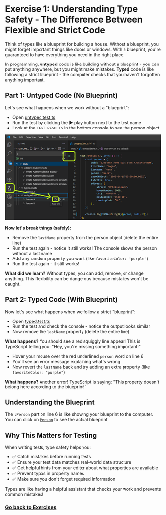 # Exercise 1: Understanding Type Safety - The Difference Between Flexible and Strict Code

Think of types like a blueprint for building a house. Without a blueprint, you might forget important things like doors or windows. With a blueprint, you're guaranteed to have everything you need in the right place.

In programming, **untyped** code is like building without a blueprint - you can put anything anywhere, but you might make mistakes. **Typed** code is like following a strict blueprint - the computer checks that you haven't forgotten anything important.

## Part 1: Untyped Code (No Blueprint)
Let's see what happens when we work without a "blueprint":

- Open [untyped.test.ts](../tests/untyped.test.ts)
- Run the test by clicking the ▶️ play button next to the test name
- Look at the `TEST RESULTS` in the bottom console to see the person object

![](../images/exercise1.png)

**Now let's break things (safely):**
- Remove the `lastName` property from the person object (delete the entire line)
- Run the test again - notice it still works! The console shows the person without a last name
- Add any random property you want (like `favoriteColor: "purple"`)
- Run the test again - it still works!

**What did we learn?** Without types, you can add, remove, or change anything. This flexibility can be dangerous because mistakes won't be caught.

## Part 2: Typed Code (With Blueprint)
Now let's see what happens when we follow a strict "blueprint":

- Open [typed.test.ts](../tests/typed.test.ts)
- Run the test and check the console - notice the output looks similar
- Now remove the `lastName` property (delete the entire line)

**What happens?** You should see a red squiggly line appear! This is TypeScript telling you: "Hey, you're missing something important!"

- Hover your mouse over the red underlined `person` word on line 6
- You'll see an error message explaining what's wrong
- Now revert the `lastName` back and try adding an extra property (like `favoriteColor: "purple"`)

**What happens?** Another error! TypeScript is saying: "This property doesn't belong here according to the blueprint!"

## Understanding the Blueprint
The `:Person` part on line 6 is like showing your blueprint to the computer. You can click on [`Person`](../tests/models/person.ts) to see the actual blueprint

## Why This Matters for Testing
When writing tests, type safety helps you:
- ✅ Catch mistakes before running tests
- ✅ Ensure your test data matches real-world data structure
- ✅ Get helpful hints from your editor about what properties are available
- ✅ Prevent typos in property names
- ✅ Make sure you don't forget required information

Types are like having a helpful assistant that checks your work and prevents common mistakes!

### [Go back to Exercises](../README.md#exercises)
